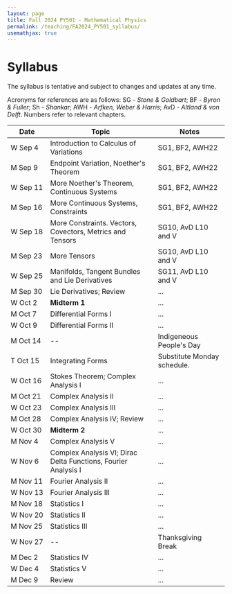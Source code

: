 ```yaml
---
layout: page
title: Fall 2024 PY501 - Mathematical Physics
permalink: /teaching/FA2024_PY501_syllabus/
usemathjax: true
---
```

<script>
MathJax = {
  tex: {
    inlineMath: [['$', '$'], ['\\(', '\\)']]
  }
};
</script>
<script id="MathJax-script" async
  src="https://cdn.jsdelivr.net/npm/mathjax@3/es5/tex-chtml.js">
</script>

# Syllabus

The syllabus is tentative and subject to changes and updates at any time. 

Acronyms for references are as follows: SG - *Stone & Goldbart*; BF - *Byron & Fuller*; Sh - *Shankar*; AWH - *Arfken, Weber & Harris*; AvD - *Altland & von Delft*. Numbers refer to relevant chapters. 

| Date |Topic | Notes |
|-------|-------|-------|
|W&nbsp;Sep&nbsp;4| Introduction to Calculus of Variations |SG1, BF2, AWH22|
|M&nbsp;Sep&nbsp;9| Endpoint Variation, Noether's Theorem | SG1, BF2, AWH22 |
|W&nbsp;Sep&nbsp;11| More Noether's Theorem, Continuous Systems | SG1, BF2, AWH22 |
|M&nbsp;Sep&nbsp;16| More Continuous Systems, Constraints | SG1, BF2, AWH22 |
|W&nbsp;Sep&nbsp;18| More Constraints. Vectors, Covectors, Metrics and Tensors | SG10, AvD L10 and V|
|M&nbsp;Sep&nbsp;23| More Tensors | SG10, AvD L10 and V|
|W&nbsp;Sep&nbsp;25| Manifolds, Tangent Bundles and Lie Derivatives | SG11, AvD L10 and V|
|M&nbsp;Sep&nbsp;30| Lie Derivatives; Review | ... |
|W Oct 2|  **Midterm 1** | ... |
|M Oct 7|  Differential Forms I | ... |
|W Oct 9|  Differential Forms II | ... |
|M&nbsp;Oct&nbsp;14| -- |Indigeneous People's Day |
|T Oct 15| Integrating Forms | Substitute Monday schedule. |
|W Oct 16| Stokes Theorem; Complex Analysis I | ... |
|M Oct 21| Complex Analysis II | ... |
|W Oct 23| Complex Analysis III | ... |
|M Oct 28| Complex Analysis IV; Review | ... |
|W Oct 30| **Midterm 2** | ... |
|M Nov 4| Complex Analysis V  | ... |
|W Nov 6| Complex Analysis VI; Dirac Delta Functions, Fourier Analysis I | ... |
|M Nov 11| Fourier Analysis II | ... |
|W Nov 13| Fourier Analysis III | ... |
|M Nov 18| Statistics I | ... |
|W&nbsp;Nov&nbsp;20| Statistics II | ... |
|M Nov 25| Statistics III | ... |
|W Nov 27| -- | Thanksgiving Break |
|M Dec 2| Statistics IV | ... |
|W Dec 4| Statistics V | ... |
|M Dec 9| Review | ... |